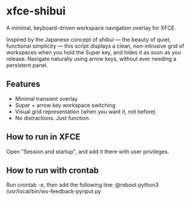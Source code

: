 # xfce-shibui

A minimal, keyboard-driven workspace navigation overlay for XFCE.

Inspired by the Japanese concept of *shibui* — the beauty of quiet, functional simplicity — this script displays a clean, non-intrusive grid of workspaces when you hold the Super key, and hides it as soon as you release. Navigate naturally using arrow keys, without ever needing a persistent panel.

## Features

- Minimal transient overlay
- Super + arrow key workspace switching
- Visual grid representation (when you want it, not before)
- No distractions. Just function.

## How to run in XFCE

Open "Session and startup", and add it there with user privileges.

## How to run with crontab

Run crontab -e, then add the following line:
@reboot python3 /usr/local/bin/ws-feedback-pynput.py
